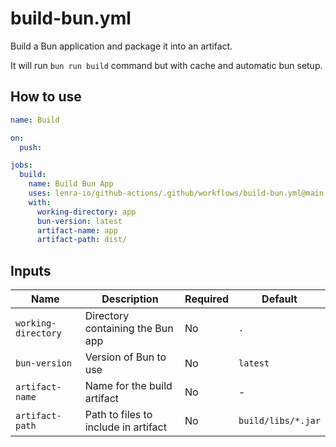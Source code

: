 # build-bun.yml

Build a Bun application and package it into an artifact.

It will run `bun run build` command but with cache and automatic bun setup.

## How to use

```yml
name: Build

on:
  push:

jobs:
  build:
    name: Build Bun App
    uses: lenra-io/github-actions/.github/workflows/build-bun.yml@main
    with:
      working-directory: app
      bun-version: latest
      artifact-name: app
      artifact-path: dist/
```

## Inputs

| Name | Description | Required | Default |
|------|-------------|----------|---------|
| `working-directory` | Directory containing the Bun app | No | `.` |
| `bun-version` | Version of Bun to use | No | `latest` |
| `artifact-name` | Name for the build artifact | No | - |
| `artifact-path` | Path to files to include in artifact | No | `build/libs/*.jar` |
